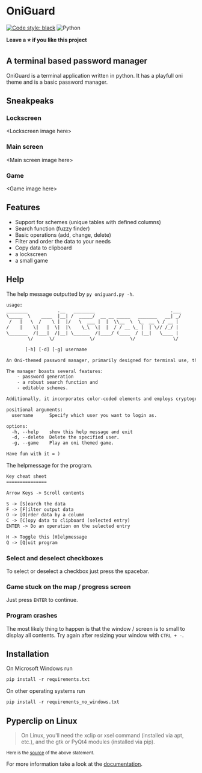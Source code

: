 # OniGuard
[![Code style: black](https://img.shields.io/badge/code%20style-black-000000.svg)](https://github.com/psf/black) ![Python](https://img.shields.io/badge/python-3670A0?style=for-the-badge&logo=python&logoColor=ffdd54)

**Leave a ⭐ if you like this project**

## A terminal based password manager

OniGuard is a terminal application written in python. It has a playfull oni theme and is a basic password manager.

## Sneakpeaks

### Lockscreen

\<Lockscreen image here>

### Main screen

\<Main screen image here>

### Game

\<Game image here>

## Features

- Support for schemes (unique tables with defined columns)
- Search function (fuzzy finder)
- Basic operations (add, change, delete)
- Filter and order the data to your needs
- Copy data to clipboard
- a lockscreen
- a small game

## Help

The help message outputted by `py oniguard.py -h`.

```txt
usage:
________           .__   ________                            .___
\_____  \    ____  |__| /  _____/  __ __ _____   _______   __| _/
 /   |   \  /    \ |  |/   \  ___ |  |  \\__  \  \_  __ \ / __ |
/    |    \|   |  \|  |\    \_\  \|  |  / / __ \_ |  | \// /_/ |
\_______  /|___|  /|__| \______  /|____/ (____  / |__|   \____ |
        \/      \/             \/             \/              \/

       [-h] [-d] [-g] username

An Oni-themed password manager, primarily designed for terminal use, though a GUI could be seamlessly integrated.

The manager boasts several features:
    - password generation
    - a robust search function and
    - editable schemes.

Additionally, it incorporates color-coded elements and employs cryptography for enhanced security purposes.

positional arguments:
  username      Specify which user you want to login as.

options:
  -h, --help    show this help message and exit
  -d, --delete  Delete the specified user.
  -g, --game    Play an oni themed game.

Have fun with it = )
```

The helpmessage for the program.

```txt
Key cheat sheet
===============

Arrow Keys -> Scroll contents

S -> [S]earch the data
F -> [F]ilter output data
O -> [O]rder data by a column
C -> [C]opy data to clipboard (selected entry)
ENTER -> Do an operation on the selected entry

H -> Toggle this [H]elpmessage
Q -> [Q]uit program
```

### Select and deselect checkboxes

To select or deselect a checkbox just press the spacebar.

### Game stuck on the map / progress screen

Just press `ENTER` to continue.

### Program crashes

The most likely thing to happen is that the window / screen is to small to display all contents. Try again after resizing your window with `CTRL + -`.

## Installation

On Microsoft Windows run

```txt
pip install -r requirements.txt
```

On other operating systems run

```txt
pip install -r requirements_no_windows.txt
```

## Pyperclip on Linux

> On Linux, you'll need the xclip or xsel command (installed via apt, etc.), and the gtk or PyQt4 modules (installed via pip).

<sup>

Here is the [source](https://note.nkmk.me/en/python-pyperclip-usage/) of the above statement.

</sup>

For more information take a look at the [documentation](https://pyperclip.readthedocs.io/en/latest/#not-implemented-error).
